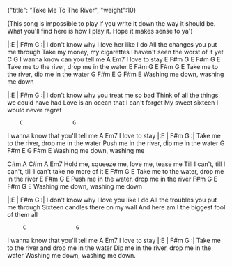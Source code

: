 {"title": "Take Me To The River",
"weight":10}

(This song is impossible to play if you write it down
the way it should be. What you'll find here is how I play
it. Hope it makes sense to ya')

|:E    | F#m  G  :|
I don't know why I love her like I do
All the changes you put me through
Take my money, my cigarettes
I haven't seen the worst of it yet
        C            G
I wanna know can you tell me
A          Em7
I love to stay
               E     F#m G E                 F#m G E
Take me to the river,      drop me in the water
               E     F#m G E                 F#m G E
Take me to the river,      dip me in the water
G F#m      E     G F#m      E
Washing me down, washing me down

|:E    | F#m  G  :|
I don't know why you treat me so bad
Think of all the things we could have had
Love is an ocean that I can't forget
My sweet sixteen I would never regret

        C                G
I wanna know that you'll tell me
A          Em7
I love to stay
|:E    | F#m  G  :|
Take me to the river, drop me in the water
Push me in the river, dip me in the water
G F#m      E     G F#m      E
Washing me down, washing me

C#m      A          C#m      A          Em7
Hold me, squeeze me, love me, tease me
Till I can't, till I can't, till I can't take no more of it
E                    F#m G E
Take me to the water,      drop me in the river
E                    F#m G E
Push me in the water,      drop me in the river
F#m G      E     F#m G        E
Washing me down, washing me down

|:E    | F#m  G  :|
I don't know why I love you like I do
All the troubles you put me through
Sixteen candles there on my wall
And here am I the biggest fool of them all

         C                G
I wanna know that you'll tell me
A           Em7
I love to stay
|:E    | F#m  G  :|
Take me to the river and drop me in the water
Dip me in the river, drop me in the water
Washing me down, washing me down.
